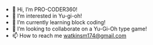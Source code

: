 - 👋 Hi, I’m PRO-CODER360!
- 👀 I’m interested in Yu-gi-oh!
- 🌱 I’m currently learning block coding!
- 💞️ I’m looking to collaborate on a Yu-Gi-Oh type game!
- 📫 How to reach me watkinsm174@gmail.com

<!---
PRO-CODER360/PRO-CODER360 is a ✨ special ✨ repository because its `README.md` (this file) appears on your GitHub profile.
You can click the Preview link to take a look at your changes.
--->
